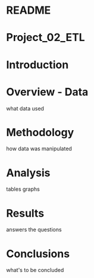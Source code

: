 # README
# Project_02_ETL

# Introduction

# Overview - Data
what data used
# Methodology
how data was manipulated
# Analysis
tables graphs
# Results
answers the questions
# Conclusions
what's to be concluded

